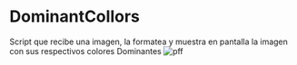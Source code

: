 # DominantCollors
Script que recibe una imagen, la formatea y muestra en pantalla la imagen con sus respectivos colores Dominantes 
![pff](https://user-images.githubusercontent.com/81769078/206879545-c3b82cd1-33c4-43c6-af72-df38084faccd.png)
